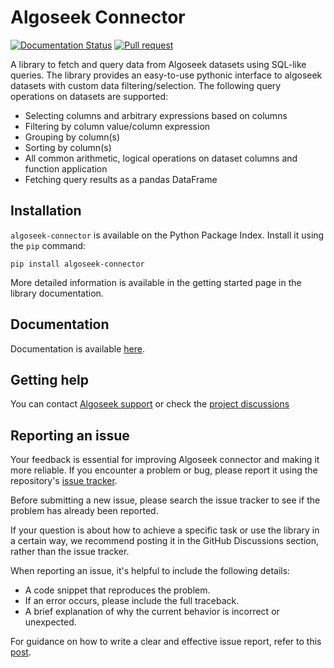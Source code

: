 Algoseek Connector
==================

[![Documentation Status](https://readthedocs.org/projects/algoseek-connector/badge/?version=latest)](https://algoseek-connector.readthedocs.io/en/latest/?badge=latest) [![Pull request](https://github.com/algoseekgit/algoseek-connector/actions/workflows/pr.yml/badge.svg)](https://github.com/algoseekgit/algoseek-connector/actions/workflows/pr.yml)

A library to fetch and query data from Algoseek datasets using SQL-like queries. The library provides an easy-to-use
pythonic interface to algoseek datasets with custom data filtering/selection. The following query operations
on datasets are supported:

- Selecting columns and arbitrary expressions based on columns
- Filtering by column value/column expression
- Grouping by column(s)
- Sorting by column(s)
- All common arithmetic, logical operations on dataset columns and function application
- Fetching query results as a pandas DataFrame

## Installation

`algoseek-connector` is available on the Python Package Index. Install it using the `pip` command:

    pip install algoseek-connector

More detailed information is available in the getting started page in the library documentation.

## Documentation

Documentation is available [here](https://algoseek-connector.readthedocs.io/en/latest/index.html).

## Getting help

You can contact [Algoseek support](mailto:support@algoseek.com) or check the [project discussions](https://github.com/algoseekgit/algoseek-connector/discussions)

## Reporting an issue

Your feedback is essential for improving Algoseek connector and making it more reliable.
If you encounter a problem or bug, please report it using the repository's
[issue tracker](https://github.com/algoseekgit/algoseek-connector/issues).

Before submitting a new issue, please search the issue tracker to see if the problem has already been reported.

If your question is about how to achieve a specific task or use the library in a certain way, we recommend
posting it in the GitHub Discussions section, rather than the issue tracker.

When reporting an issue, it's helpful to include the following details:

- A code snippet that reproduces the problem.
- If an error occurs, please include the full traceback.
- A brief explanation of why the current behavior is incorrect or unexpected.

For guidance on how to write a clear and effective issue report, refer to this [post](https://matthewrocklin.com/minimal-bug-reports).
